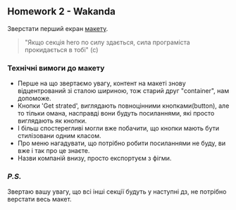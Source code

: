 ## Homework 2 - Wakanda

Зверстати перший екран [макету](<https://www.figma.com/file/uNbF0S9mFdBgKWWpDhslZg/HW-2-%7C-Wakanda?node-id=0%3A1&t=Od34Z2HOcmlekDdI-0>).

>"Якщо секція hero по силу здається, сила програміста прокидається в тобі" (c)

### Технічні вимоги до макету

- Перше на що звертаємо увагу, контент на макеті знову відцентрований зі сталою шириною, тож старий друг "container", нам допоможе.
- Кнопки 'Get strated', виглядають повноцінними кнопками(button), але то тільки омана, насправді вони будуть посиланнями, які просто виглядають як кнопки.
- І більш спостерегливі могли вже побачити, що кнопки мають бути стилізовани одним класом.
- Про меню нагадувати, що потрібно робити посиланнями не буду, ви вже і так про це знаєте.
- Назви компаній внизу, просто експортуєм з фігми.

### _P.S._ 
Звертаю вашу увагу, що всі інші секції будуть у наступні дз, не потрібно верстати весь макет.
